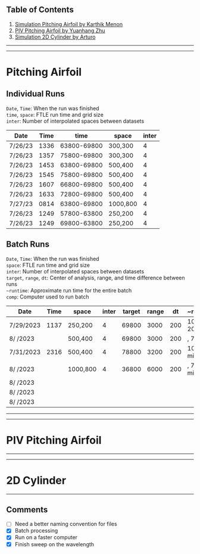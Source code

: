 ## Table of Contents
  1. [Simulation Pitching Airfoil by Karthik Menon](#pitching-airfoil)
  2. [PIV Pitching Airfoil by Yuanhang Zhu](#piv-pitching-airfoil)
  3. [Simulation 2D Cylinder by Arturo](#2d-cylinder)

---
---
# Pitching Airfoil
## Individual Runs
`Date`, `Time`: When the run was finished  
`time`, `space`: FTLE run time and grid size  
`inter`: Number of interpolated spaces between datasets  

| Date    | Time | time        | space    | inter |
|---------|------|-------------|----------|-------|
| 7/26/23 | 1336 | 63800-69800 | 300,300  | 4     |
| 7/26/23 | 1357 | 75800-69800 | 300,300  | 4     |
| 7/26/23 | 1453 | 63800-69800 | 500,400  | 4     |
| 7/26/23 | 1545 | 75800-69800 | 500,400  | 4     |
| 7/26/23 | 1607 | 66800-69800 | 500,400  | 4     |
| 7/26/23 | 1633 | 72800-69800 | 500,400  | 4     |
| 7/27/23 | 0814 | 63800-69800 | 1000,800 | 4     |
| 7/26/23 | 1249 | 57800-63800 | 250,200  | 4     |
| 7/26/23 | 1249 | 69800-63800 | 250,200  | 4     |

## Batch Runs
`Date`, `Time`: When the run was finished  
`space`: FTLE run time and grid size  
`inter`: Number of interpolated spaces between datasets   
`target`, `range`, `dt`:  Center of analysis, range, and time difference between runs    
`~runtime`: Approximate run time for the entire batch   
`comp`: Computer used to run batch 

| Date      | Time |  space   | inter |  target | range | dt  |       ~runtime       | comp |
|-----------|------|----------|-------|---------|-------|-----|----------------------|------|
| 7/29/2023 | 1137 |  250,200 | 4     | 69800   | 3000  | 200 | 10.5 hrs, 20 min     | hp   |
| 8/  /2023 |      |  500,400 | 4     | 69800   | 3000  | 200 |         , 77 min     | hp   |
| 7/31/2023 | 2316 |  500,400 | 4     | 78800   | 3200  | 200 | 10   hrs,  9 min     | vr   |      
| 8/  /2023 |      | 1000,800 | 4     | 36800   | 6000  | 200 |         , 78/250 min | vr   |
| 8/  /2023 |      |          |       |         |       |     |                      |      |   
| 8/  /2023 |      |          |       |         |       |     |                      |      |   
| 8/  /2023 |      |          |       |         |       |     |                      |      |   

---
---
# PIV Pitching Airfoil

---
---
# 2D Cylinder

---
## Comments
- [ ] Need a better naming convention for files
- [x] Batch processing
- [x] Run on a faster computer
- [x] Finish sweep on the wavelength
